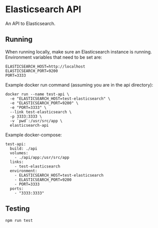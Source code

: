 # Elasticsearch API

An API to Elasticsearch.

## Running

When running locally, make sure an Elasticsearch instance is running. Environment variables that need to be set are:

```
ELASTICSEARCH_HOST=http://localhost
ELASTICSEARCH_PORT=9200
PORT=3333
```

Example docker run command (assuming you are in the api directory):

```
docker run --name test-api \
  -e "ELASTICSEARCH_HOST=test-elasticsearch" \
  -e "ELASTICSEARCH_PORT=9200" \
  -e "PORT=3333" \
  --link test-elasticsearch \
  -p 3333:3333 \
  -v `pwd`:/usr/src/app \
  elasticsearch-api
```

Example docker-compose:

```
test-api:
  build: ./api
  volumes:
    - ./api/app:/usr/src/app
  links:
    - test-elasticsearch
  environment:
    - ELASTICSEARCH_HOST=test-elasticsearch
    - ELASTICSEARCH_PORT=9200
    - PORT=3333
  ports:
    - "3333:3333"
```

## Testing

```
npm run test
```
